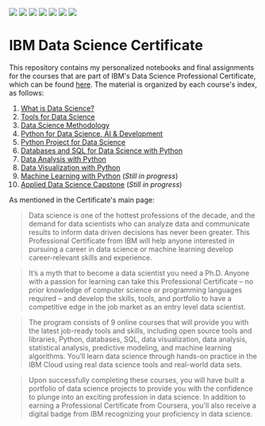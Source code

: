 ![](https://img.shields.io/badge/Jupyter-JupyterLab-informational?logo=jupyter&logoColor=white&style=flat&color=5d9ca6)
![](https://img.shields.io/badge/Git-Hub-informational?logo=github&logoColor=white&style=flat&color=5d9ca6)
![](https://img.shields.io/badge/R-Studio-informational?logo=rstudio&logoColor=white&style=flat&color=5d9ca6)
![](https://img.shields.io/badge/Watson-Studio-informational?logo=ibmwatson&logoColor=white&style=flat&color=5d9ca6)
![](https://img.shields.io/badge/Python-Pandas-informational?logo=pandas&logoColor=white&style=flat&color=5d9ca6)
![](https://img.shields.io/badge/Python-Numpy-informational?logo=numpy&logoColor=white&style=flat&color=5d9ca6)
![](https://img.shields.io/badge/Db2-SQL-informational?logo=ibm&logoColor=white&style=flat&color=5d9ca6)

# IBM Data Science Certificate

This repository contains my personalized notebooks and final assignments for the courses that are part of IBM's Data Science Professional Certificate, which can be found [here](https://www.coursera.org/professional-certificates/ibm-data-science "IBM Data Science Professional Certificate"). The material is organized by each course's index, as follows:

1. [What is Data Science?](https://www.coursera.org/learn/what-is-datascience?specialization=ibm-data-science "What is Data Science?")
2. [Tools for Data Science](https://www.coursera.org/learn/open-source-tools-for-data-science?specialization=ibm-data-science "Tools for Data Science")
3. [Data Science Methodology](https://www.coursera.org/learn/data-science-methodology?specialization=ibm-data-science "Data Science Methodology")
4. [Python for Data Science, AI & Development](https://www.coursera.org/learn/python-for-applied-data-science-ai?specialization=ibm-data-science "Python for Data Science, AI & Development")
5. [Python Project for Data Science](https://www.coursera.org/learn/python-project-for-data-science?specialization=ibm-data-science "Python Project for Data Science")
6. [Databases and SQL for Data Science with Python](https://www.coursera.org/learn/sql-data-science?specialization=ibm-data-science "Databases and SQL for Data Science with Python")
7. [Data Analysis with Python](https://www.coursera.org/learn/data-analysis-with-python?specialization=ibm-data-science "Data Analysis with Python")
8. [Data Visualization with Python](https://www.coursera.org/learn/python-for-data-visualization?specialization=ibm-data-science "Data Visualization with Python")
9. [Machine Learning with Python](https://www.coursera.org/learn/machine-learning-with-python?specialization=ibm-data-science "Machine Learning with Python") (*Still in progress*)
10. [Applied Data Science Capstone](https://www.coursera.org/learn/applied-data-science-capstone?specialization=ibm-data-science "Applied Data Science Capstone") (*Still in progress*)

As mentioned in the Certificate's main page:

> Data science is one of the hottest professions of the decade, and the demand for data scientists who can analyze data and communicate results to inform data driven decisions has never been greater. This Professional Certificate from IBM will help anyone interested in pursuing a career in data science or machine learning develop career-relevant skills and experience. 

> It’s a myth that to become a data scientist you need a Ph.D. Anyone with a passion for learning can take this Professional Certificate – no prior knowledge of computer science or programming languages required – and develop the skills, tools, and portfolio to have a competitive edge in the job market as an entry level data scientist.

> The program consists of 9 online courses that will provide you with the latest job-ready tools and skills, including open source tools and libraries, Python, databases, SQL, data visualization, data analysis, statistical analysis, predictive modeling, and machine learning algorithms. You’ll learn data science through hands-on practice in the IBM Cloud using real data science tools and real-world data sets.

> Upon successfully completing these courses, you will have built a portfolio of data science projects to provide you with the confidence to plunge into an exciting profession in data science. In addition to earning a Professional Certificate from Coursera, you'll also receive a digital badge from IBM recognizing your proficiency in data science.
